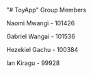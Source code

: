 "# ToyApp" 
Group Members 

Naomi Mwangi - 101426 

Gabriel Wangai - 101536

Hezekiel Gachu - 100384

Ian Kiragu - 99928
